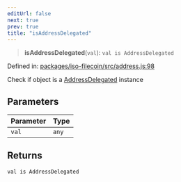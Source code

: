 ```yaml
---
editUrl: false
next: true
prev: true
title: "isAddressDelegated"
---
```


> **isAddressDelegated**(`val`): `val is AddressDelegated`

Defined in: [packages/iso-filecoin/src/address.js:98](https://github.com/hugomrdias/filecoin/blob/main/packages/iso-filecoin/src/address.js#L98)

Check if object is a [AddressDelegated](/api/iso-filecoin/address/classes/addressdelegated/) instance

## Parameters

| Parameter | Type |
| ------ | ------ |
| `val` | `any` |

## Returns

`val is AddressDelegated`
